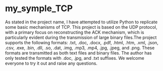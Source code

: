 # my_symple_TCP
 As stated in the project name, I have attempted to utilize Python to replicate some basic mechanisms of TCP. This project is based on the UDP protocol, with a primary focus on reconstructing the ACK mechanism, which is particularly evident during the transmission of large binary files.The project supports the following formats: .txt, .doc, .docx, .pdf, .html, .htm, .xml, .json, .csv, .exe, .bin, .dll, .so, .dat, .img, .mp3, .mp4, .jpg, .jpeg, and .png. These formats are transmitted as both text files and binary files. The author has only tested the formats with .doc, .jpg, and .txt suffixes. We welcome everyone to try it out and raise any questions.
